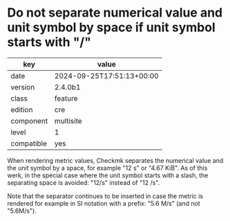 [//]: # (werk v2)
# Do not separate numerical value and unit symbol by space if unit symbol starts with "/"

key        | value
---------- | ---
date       | 2024-09-25T17:51:13+00:00
version    | 2.4.0b1
class      | feature
edition    | cre
component  | multisite
level      | 1
compatible | yes

When rendering metric values, Checkmk separates the numerical value and the unit symbol by a space,
for example "12 s" or "4.67 KiB". As of this werk, in the special case where the unit symbol starts
with a slash, the separating space is avoided: "12/s" instead of "12 /s".

Note that the separator continues to be inserted in case the metric is rendered for example in SI
notation with a prefix: "5.6 M/s" (and not "5.6M/s").
